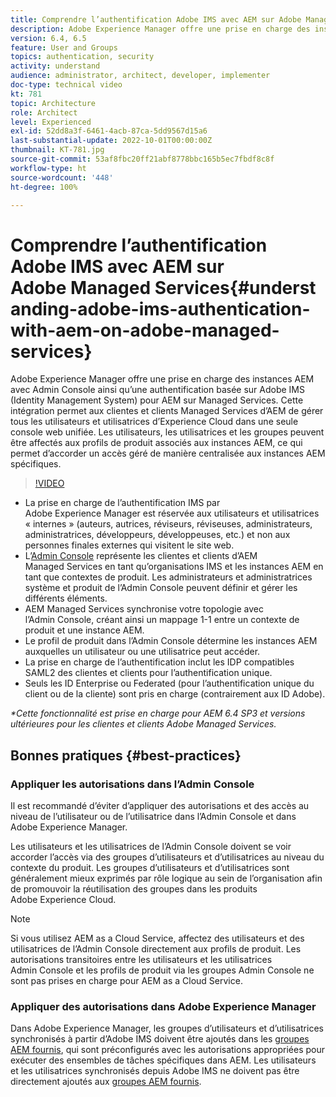 ```yaml
---
title: Comprendre l’authentification Adobe IMS avec AEM sur Adobe Managed Services
description: Adobe Experience Manager offre une prise en charge des instances AEM avec Admin Console ainsi qu’une authentification basée sur Adobe IMS (Identity Management System) pour AEM sur Managed Services.   Cette intégration permet aux clientes et clients Managed Services d’AEM de gérer tous les utilisateurs et utilisatrices d’Experience Cloud dans une seule console web unifiée. Les utilisateurs, les utilisatrices et les groupes peuvent être affectés aux profils de produit associés aux instances AEM, ce qui permet d’accorder un accès géré de manière centralisée aux instances AEM spécifiques.
version: 6.4, 6.5
feature: User and Groups
topics: authentication, security
activity: understand
audience: administrator, architect, developer, implementer
doc-type: technical video
kt: 781
topic: Architecture
role: Architect
level: Experienced
exl-id: 52dd8a3f-6461-4acb-87ca-5dd9567d15a6
last-substantial-update: 2022-10-01T00:00:00Z
thumbnail: KT-781.jpg
source-git-commit: 53af8fbc20ff21abf8778bbc165b5ec7fbdf8c8f
workflow-type: ht
source-wordcount: '448'
ht-degree: 100%

---
```


# Comprendre l’authentification Adobe IMS avec AEM sur Adobe Managed Services{#understanding-adobe-ims-authentication-with-aem-on-adobe-managed-services}

Adobe Experience Manager offre une prise en charge des instances AEM avec Admin Console ainsi qu’une authentification basée sur Adobe IMS (Identity Management System) pour AEM sur Managed Services.   Cette intégration permet aux clientes et clients Managed Services d’AEM de gérer tous les utilisateurs et utilisatrices d’Experience Cloud dans une seule console web unifiée. Les utilisateurs, les utilisatrices et les groupes peuvent être affectés aux profils de produit associés aux instances AEM, ce qui permet d’accorder un accès géré de manière centralisée aux instances AEM spécifiques.

>[!VIDEO](https://video.tv.adobe.com/v/26170?quality=12&learn=on)

* La prise en charge de l’authentification IMS par Adobe Experience Manager est réservée aux utilisateurs et utilisatrices « internes » (auteurs, autrices, réviseurs, réviseuses, administrateurs, administratrices, développeurs, développeuses, etc.) et non aux personnes finales externes qui visitent le site web.
* L’[Admin Console](https://adminconsole.adobe.com/) représente les clientes et clients d’AEM Managed Services en tant qu’organisations IMS et les instances AEM en tant que contextes de produit. Les administrateurs et administratrices système et produit de l’Admin Console peuvent définir et gérer les différents éléments.
* AEM Managed Services synchronise votre topologie avec l’Admin Console, créant ainsi un mappage 1-1 entre un contexte de produit et une instance AEM.
* Le profil de produit dans l’Admin Console détermine les instances AEM auxquelles un utilisateur ou une utilisatrice peut accéder.
* La prise en charge de l’authentification inclut les IDP compatibles SAML2 des clientes et clients pour l’authentification unique.
* Seuls les ID Enterprise ou Federated (pour l’authentification unique du client ou de la cliente) sont pris en charge (contrairement aux ID Adobe).

*&#42;Cette fonctionnalité est prise en charge pour AEM 6.4 SP3 et versions ultérieures pour les clientes et clients Adobe Managed Services.*

## Bonnes pratiques {#best-practices}

### Appliquer les autorisations dans l’Admin Console

Il est recommandé d’éviter d’appliquer des autorisations et des accès au niveau de l’utilisateur ou de l’utilisatrice dans l’Admin Console et dans Adobe Experience Manager.

Les utilisateurs et les utilisatrices de l’Admin Console doivent se voir accorder l’accès via des groupes d’utilisateurs et d’utilisatrices au niveau du contexte du produit. Les groupes d’utilisateurs et d’utilisatrices sont généralement mieux exprimés par rôle logique au sein de l’organisation afin de promouvoir la réutilisation des groupes dans les produits Adobe Experience Cloud.

>[!NOTE]
>
> Si vous utilisez AEM as a Cloud Service, affectez des utilisateurs et des utilisatrices de l’Admin Console directement aux profils de produit. Les autorisations transitoires entre les utilisateurs et les utilisatrices Admin Console et les profils de produit via les groupes Admin Console ne sont pas prises en charge pour AEM as a Cloud Service.

### Appliquer des autorisations dans Adobe Experience Manager

Dans Adobe Experience Manager, les groupes d’utilisateurs et d’utilisatrices synchronisés à partir d’Adobe IMS doivent être ajoutés dans les [groupes AEM fournis](https://experienceleague.adobe.com/docs/experience-manager-65/administering/security/security.html?lang=fr), qui sont préconfigurés avec les autorisations appropriées pour exécuter des ensembles de tâches spécifiques dans AEM. Les utilisateurs et les utilisatrices synchronisés depuis Adobe IMS ne doivent pas être directement ajoutés aux [groupes AEM fournis](https://experienceleague.adobe.com/docs/experience-manager-65/administering/security/security.html?lang=fr).
